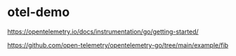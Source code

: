 # otel-demo


https://opentelemetry.io/docs/instrumentation/go/getting-started/

https://github.com/open-telemetry/opentelemetry-go/tree/main/example/fib
